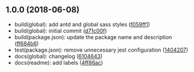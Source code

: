 <a name="1.0.0"></a>

## 1.0.0 (2018-06-08)

* build(global): add antd and global sass styles ([f059ff1](https://github.com/levioza/react-storybook-typescript/commit/f059ff1))
* build(global): initial commit ([d71c00f](https://github.com/levioza/react-storybook-typescript/commit/d71c00f))
* build(package.json): update the package name and description ([ff684b6](https://github.com/levioza/react-storybook-typescript/commit/ff684b6))
* test(package.json): remove unnecessary jest configuration ([1404207](https://github.com/levioza/react-storybook-typescript/commit/1404207))
* docs(global): changelog ([6104643](https://github.com/levioza/react-storybook-typescript/commit/6104643))
* docs(readme): add labels ([4ff86ac](https://github.com/levioza/react-storybook-typescript/commit/4ff86ac))
